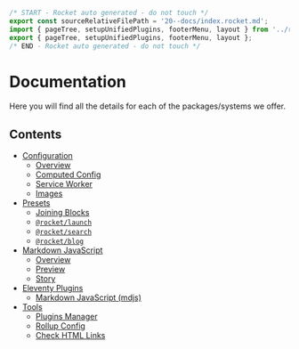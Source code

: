 ```js server
/* START - Rocket auto generated - do not touch */
export const sourceRelativeFilePath = '20--docs/index.rocket.md';
import { pageTree, setupUnifiedPlugins, footerMenu, layout } from '../recursive.data.js';
export { pageTree, setupUnifiedPlugins, footerMenu, layout };
/* END - Rocket auto generated - do not touch */
```

<meta name="menu:link.text" content="Docs" />

# Documentation

Here you will find all the details for each of the packages/systems we offer.

## Contents

- [Configuration](./configuration/)
  - [Overview](./configuration/overview/)
  - [Computed Config](./configuration/computed-config/)
  - [Service Worker](./configuration/service-worker/)
  - [Images](./configuration/images/)
- [Presets](./presets/)
  - [Joining Blocks](./presets/joining-blocks/)
  - [`@rocket/launch`](./presets/launch/)
  - [`@rocket/search`](./presets/search/)
  - [`@rocket/blog`](./presets/blog/)
- [Markdown JavaScript](./markdown-javascript/)
  - [Overview](./markdown-javascript/overview/)
  - [Preview](./markdown-javascript/preview/)
  - [Story](./markdown-javascript/story/)
- [Eleventy Plugins](./eleventy-plugins/)
  - [Markdown JavaScript (mdjs)](./eleventy-plugins/mdjs-unified/)
- [Tools](./tools/)
  - [Plugins Manager](./tools/plugins-manager/)
  - [Rollup Config](./tools/rollup-config/)
  - [Check HTML Links ](./tools/check-html-links/)
